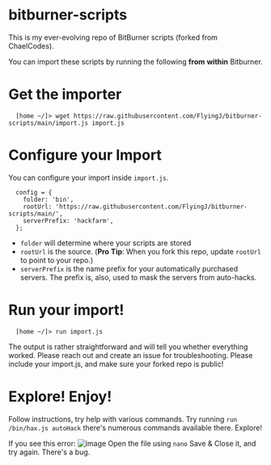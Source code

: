 # bitburner-scripts

This is my ever-evolving repo of BitBurner scripts (forked from ChaelCodes).

You can import these scripts by running the following __from__ __within__ Bitburner.

# Get the importer
```
  [home ~/]> wget https://raw.githubusercontent.com/FlyingJ/bitburner-scripts/main/import.js import.js
```

# Configure your Import
You can configure your import inside `import.js`.
```
  config = {
    folder: 'bin',
    rootUrl: 'https://raw.githubusercontent.com/FlyingJ/bitburner-scripts/main/',
    serverPrefix: 'hackfarm',
  };
```

- `folder` will determine where your scripts are stored
- `rootUrl` is the source. (__Pro__ __Tip__: When you fork this repo, update ```rootUrl``` to point to your repo.)
- `serverPrefix` is the name prefix for your automatically purchased servers. The prefix is, also, used to mask the servers from auto-hacks.

# Run your import!
```
  [home ~/]> run import.js
```
The output is rather straightforward and will tell you whether everything worked. Please reach out and create an issue for troubleshooting. Please include your import.js, and make sure your forked repo is public!

# Explore! Enjoy!
Follow instructions, try help with various commands.
Try running `run /bin/hax.js autoHack` there's numerous commands available there. Explore!

If you see this error:
![image](https://user-images.githubusercontent.com/8124558/101851194-1b246500-3b29-11eb-9986-7b626bdea51d.png)
Open the file using `nano` Save & Close it, and try again. There's a bug.
